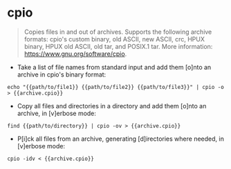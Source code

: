 # cpio

> Copies files in and out of archives.
> Supports the following archive formats: cpio's custom binary, old ASCII, new ASCII, crc, HPUX binary, HPUX old ASCII, old tar, and POSIX.1 tar.
> More information: <https://www.gnu.org/software/cpio>.

- Take a list of file names from standard input and add them [o]nto an archive in cpio's binary format:

`echo "{{path/to/file1}} {{path/to/file2}} {{path/to/file3}}" | cpio -o > {{archive.cpio}}`

- Copy all files and directories in a directory and add them [o]nto an archive, in [v]erbose mode:

`find {{path/to/directory}} | cpio -ov > {{archive.cpio}}`

- P[i]ck all files from an archive, generating [d]irectories where needed, in [v]erbose mode:

`cpio -idv < {{archive.cpio}}`
